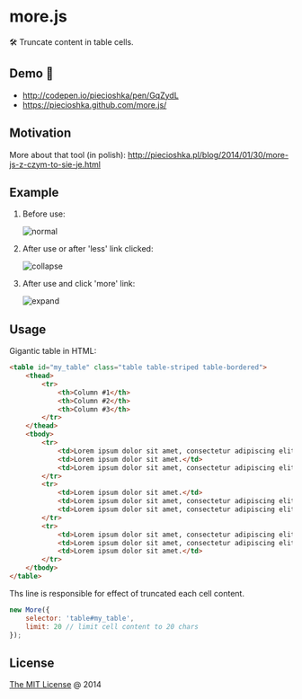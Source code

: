 # more.js

🛠 Truncate content in table cells.

## Demo 🚀

* <http://codepen.io/piecioshka/pen/GqZydL>
* <https://piecioshka.github.com/more.js/>

## Motivation

More about that tool (in polish): <http://piecioshka.pl/blog/2014/01/30/more-js-z-czym-to-sie-je.html>

## Example

1. Before use:

    ![normal](http://piecioshka.pl/assets/images/posts/more-js/more-js-normal.png)

2. After use or after 'less' link clicked:

    ![collapse](http://piecioshka.pl/assets/images/posts/more-js/more-js-collapse.png)

3. After use and click 'more' link:

    ![expand](http://piecioshka.pl/assets/images/posts/more-js/more-js-expand.png )

## Usage

Gigantic table in HTML:

```html
<table id="my_table" class="table table-striped table-bordered">
    <thead>
        <tr>
            <th>Column #1</th>
            <th>Column #2</th>
            <th>Column #3</th>
        </tr>
    </thead>
    <tbody>
        <tr>
            <td>Lorem ipsum dolor sit amet, consectetur adipiscing elit. Pellentesque ac porttitor purus, vehicula varius metus. Suspendisse et pulvinar nulla. Pellentesque faucibus tristique risus sit amet eleifend. Proin augue elit, laoreet vestibulum mauris vitae, gravida consequat felis.</td>
            <td>Lorem ipsum dolor sit amet.</td>
            <td>Lorem ipsum dolor sit amet, consectetur adipiscing elit. Pellentesque ac porttitor purus, vehicula varius metus.</td>
        </tr>
        <tr>
            <td>Lorem ipsum dolor sit amet.</td>
            <td>Lorem ipsum dolor sit amet, consectetur adipiscing elit. Pellentesque ac porttitor purus, vehicula varius metus. Suspendisse et pulvinar nulla. Pellentesque faucibus tristique risus sit amet eleifend. Proin augue elit, laoreet vestibulum mauris vitae, gravida consequat felis.</td>
            <td>Lorem ipsum dolor sit amet, consectetur adipiscing elit. Pellentesque ac porttitor purus, vehicula varius metus.</td>
        </tr>
        <tr>
            <td>Lorem ipsum dolor sit amet, consectetur adipiscing elit. Pellentesque ac porttitor purus, vehicula varius metus. Suspendisse et pulvinar nulla. Pellentesque faucibus tristique risus sit amet eleifend. Proin augue elit, laoreet vestibulum mauris vitae, gravida consequat felis.</td>
            <td>Lorem ipsum dolor sit amet, consectetur adipiscing elit. Pellentesque ac porttitor purus, vehicula varius metus.</td>
            <td>Lorem ipsum dolor sit amet.</td>
        </tr>
    </tbody>
</table>
```

Ths line is responsible for effect of truncated each cell content.

```javascript
new More({
    selector: 'table#my_table',
    limit: 20 // limit cell content to 20 chars
});
```

## License

[The MIT License](http://piecioshka.mit-license.org) @ 2014

